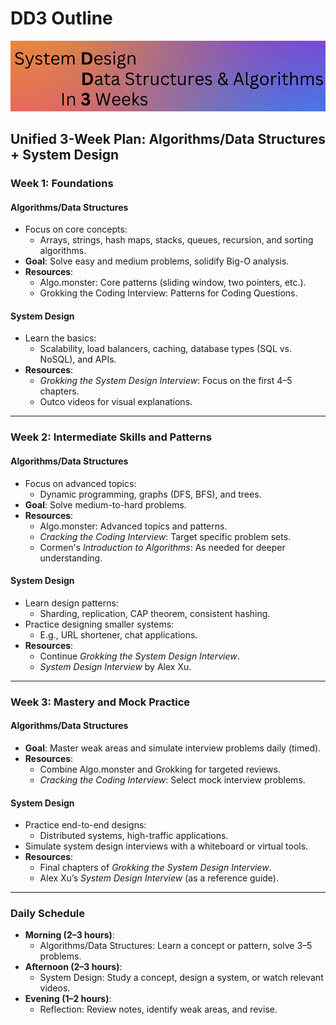 # **DD3 Outline**

![DD3 Logo](/assets/DD3.png)

## **Unified 3-Week Plan: Algorithms/Data Structures + System Design**

### **Week 1: Foundations**
#### **Algorithms/Data Structures**
- Focus on core concepts:
  - Arrays, strings, hash maps, stacks, queues, recursion, and sorting algorithms.
- **Goal**: Solve easy and medium problems, solidify Big-O analysis.
- **Resources**:
  - Algo.monster: Core patterns (sliding window, two pointers, etc.).
  - Grokking the Coding Interview: Patterns for Coding Questions.

#### **System Design**
- Learn the basics:
  - Scalability, load balancers, caching, database types (SQL vs. NoSQL), and APIs.
- **Resources**:
  - *Grokking the System Design Interview*: Focus on the first 4–5 chapters.
  - Outco videos for visual explanations.

---

### **Week 2: Intermediate Skills and Patterns**
#### **Algorithms/Data Structures**
- Focus on advanced topics:
  - Dynamic programming, graphs (DFS, BFS), and trees.
- **Goal**: Solve medium-to-hard problems.
- **Resources**:
  - Algo.monster: Advanced topics and patterns.
  - *Cracking the Coding Interview*: Target specific problem sets.
  - Cormen's *Introduction to Algorithms*: As needed for deeper understanding.

#### **System Design**
- Learn design patterns:
  - Sharding, replication, CAP theorem, consistent hashing.
- Practice designing smaller systems:
  - E.g., URL shortener, chat applications.
- **Resources**:
  - Continue *Grokking the System Design Interview*.
  - *System Design Interview* by Alex Xu.

---

### **Week 3: Mastery and Mock Practice**
#### **Algorithms/Data Structures**
- **Goal**: Master weak areas and simulate interview problems daily (timed).
- **Resources**:
  - Combine Algo.monster and Grokking for targeted reviews.
  - *Cracking the Coding Interview*: Select mock interview problems.

#### **System Design**
- Practice end-to-end designs:
  - Distributed systems, high-traffic applications.
- Simulate system design interviews with a whiteboard or virtual tools.
- **Resources**:
  - Final chapters of *Grokking the System Design Interview*.
  - Alex Xu’s *System Design Interview* (as a reference guide).

---

### **Daily Schedule**
- **Morning (2–3 hours)**:
  - Algorithms/Data Structures: Learn a concept or pattern, solve 3–5 problems.
- **Afternoon (2–3 hours)**:
  - System Design: Study a concept, design a system, or watch relevant videos.
- **Evening (1–2 hours)**:
  - Reflection: Review notes, identify weak areas, and revise.